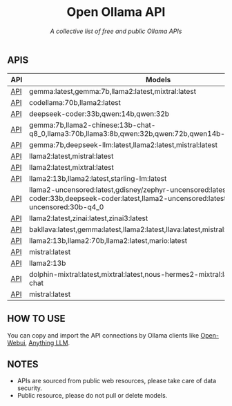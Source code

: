 <div align="center">
    <h1>Open Ollama API</h1>
    <i>A collective list of free and public Ollama APIs</i>
</div>

<br />

## APIS
API | Models | Country |
|---|---|---|
| [API](http://37.233.8.197:8081) | gemma:latest,gemma:7b,llama2:latest,mixtral:latest | 🇺🇸 |
| [API](http://169.48.169.92:9001) | codellama:70b,llama2:latest | 🇺🇸 |
| [API](http://107.172.34.160:8081 ) | deepseek-coder:33b,qwen:14b,qwen:32b | 🇺🇸 |
| [API](http://203.176.92.145:8081) | gemma:7b,llama2-chinese:13b-chat-q8_0,llama3:70b,llama3:8b,qwen:32b,qwen:72b,qwen14b-chat:latest | 🇨🇳 |
| [API](http://172.200.209.112:8089) | gemma:7b,deepseek-llm:latest,llama2:latest,mistral:latest | 🇨🇳 |
| [API](http://34.227.229.111:8081) | llama2:latest,mistral:latest | 🇺🇸 |
| [API](http://131.94.128.132:9001) | llama2:latest,mixtral:latest | 🇺🇸 |
| [API](http://82.157.143.130:7434) | llama2:13b,llama2:latest,starling-lm:latest | 🇨🇳 |
| [API](http://38.175.193.194:80) | llama2-uncensored:latest,gdisney/zephyr-uncensored:latest,deepseek-coder:33b,deepseek-coder:latest,llama2-uncensored:latest,wizard-vicuna-uncensored:30b-q4_0 | 🇺🇸 |
| [API](http://35.209.146.25:80) | llama2:latest,zinai:latest,zinai3:latest | 🇺🇸 |
| [API](http://34.133.223.69:80) | bakllava:latest,gemma:latest,llama2:latest,llava:latest,mistral:latest,zephyr:latest | 🇺🇸 |
| [API](http://217.133.1.90:80) | llama2:13b,llama2:70b,llama2:latest,mario:latest | 🇮🇹 |
| [API](http://123.231.9.147:8080) | mistral:latest | 🇱🇰 |
| [API](http://66.55.65.14:8080) | llama2:13b | 🇺🇸 |
| [API](http://36.66.109.246:8000) | dolphin-mixtral:latest,mixtral:latest,nous-hermes2-mixtral:latest,qwen:72b-chat | 🇮🇩 |
| [API](http://34.117.58.184:80) | mistral:latest | 🇺🇸 |


## HOW TO USE
You can copy and import the API connections by Ollama clients like [Open-Webui](https://github.com/open-webui/open-webui), [Anything LLM](https://github.com/Mintplex-Labs/anything-llm).

## NOTES
- APIs are sourced from public web resources, please take care of data security.
- Public resource, please do not pull or delete models.
